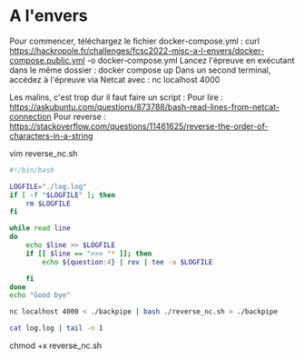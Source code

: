 
# A l'envers

Pour commencer, téléchargez le fichier docker-compose.yml :
    curl https://hackropole.fr/challenges/fcsc2022-misc-a-l-envers/docker-compose.public.yml -o docker-compose.yml
    Lancez l'épreuve en exécutant dans le même dossier :
    docker compose up
    Dans un second terminal, accédez à l'épreuve via Netcat avec :
    nc localhost 4000


Les malins, c'est trop dur il faut faire un script :
Pour lire :
https://askubuntu.com/questions/873788/bash-read-lines-from-netcat-connection
Pour reverse :
https://stackoverflow.com/questions/11461625/reverse-the-order-of-characters-in-a-string

 vim reverse_nc.sh
```bash
#!/bin/bash

LOGFILE="./log.log"
if [ -f "$LOGFILE" ]; then
	rm $LOGFILE
fi

while read line
do
	echo $line >> $LOGFILE
	if [[ $line == ">>> "* ]]; then
		echo ${question:4} | rev | tee -a $LOGFILE

	fi
done 
echo "Good bye"
```

```sh
nc localhost 4000 < ./backpipe | bash ./reverse_nc.sh > ./backpipe
```

```bash
cat log.log | tail -n 1
```

chmod +x reverse_nc.sh